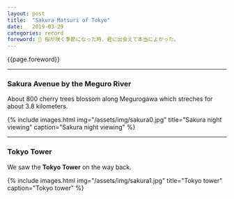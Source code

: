 ```yaml
---
layout: post
title:  "Sakura Matsuri of Tokyo"
date:   2019-03-29
categories: record
foreword: 🌸 桜が咲く季節になった時、君に出会えて本当によかった。
---
```


{{page.foreword}}

---
### Sakura Avenue by the Meguro River

About 800 cherry trees blossom along Megurogawa which streches for about 3.8 kilometers.

{% include images.html img="/assets/img/sakura0.jpg" title="Sakura night viewing" caption="Sakura night viewing" %}

---
### Tokyo Tower

We saw the **Tokyo Tower** on the way back.

{% include images.html img="/assets/img/sakura1.jpg" title="Tokyo tower" caption="Tokyo tower" %}
